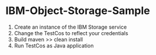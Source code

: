 # IBM-Object-Storage-Sample

1. Create an instance of the IBM Storage service
2. Change the TestCos to reflect your credentials
3. Build maven >> clean install
4. Run TestCos as Java application

